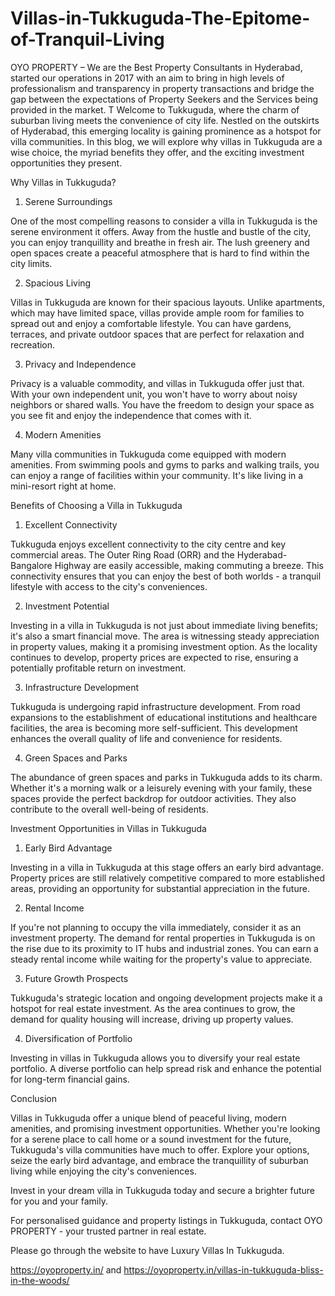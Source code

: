 # Villas-in-Tukkuguda-The-Epitome-of-Tranquil-Living
OYO PROPERTY  – We are the Best Property Consultants in Hyderabad, started our operations in 2017 with an aim to bring in high levels of professionalism and transparency in property transactions and bridge the gap between the expectations of Property Seekers and the Services being provided in the market. T
Welcome to Tukkuguda, where the charm of suburban living meets the convenience of city life. Nestled on the outskirts of Hyderabad, this emerging locality is gaining prominence as a hotspot for villa communities. In this blog, we will explore why villas in Tukkuguda are a wise choice, the myriad benefits they offer, and the exciting investment opportunities they present.

Why Villas in Tukkuguda?

1. Serene Surroundings

One of the most compelling reasons to consider a villa in Tukkuguda is the serene environment it offers. Away from the hustle and bustle of the city, you can enjoy tranquillity and breathe in fresh air. The lush greenery and open spaces create a peaceful atmosphere that is hard to find within the city limits.

2. Spacious Living

Villas in Tukkuguda are known for their spacious layouts. Unlike apartments, which may have limited space, villas provide ample room for families to spread out and enjoy a comfortable lifestyle. You can have gardens, terraces, and private outdoor spaces that are perfect for relaxation and recreation.

3. Privacy and Independence

Privacy is a valuable commodity, and villas in Tukkuguda offer just that. With your own independent unit, you won't have to worry about noisy neighbors or shared walls. You have the freedom to design your space as you see fit and enjoy the independence that comes with it.

4. Modern Amenities

Many villa communities in Tukkuguda come equipped with modern amenities. From swimming pools and gyms to parks and walking trails, you can enjoy a range of facilities within your community. It's like living in a mini-resort right at home.

Benefits of Choosing a Villa in Tukkuguda

1. Excellent Connectivity

Tukkuguda enjoys excellent connectivity to the city centre and key commercial areas. The Outer Ring Road (ORR) and the Hyderabad-Bangalore Highway are easily accessible, making commuting a breeze. This connectivity ensures that you can enjoy the best of both worlds - a tranquil lifestyle with access to the city's conveniences.

2. Investment Potential

Investing in a villa in Tukkuguda is not just about immediate living benefits; it's also a smart financial move. The area is witnessing steady appreciation in property values, making it a promising investment option. As the locality continues to develop, property prices are expected to rise, ensuring a potentially profitable return on investment.

3. Infrastructure Development

Tukkuguda is undergoing rapid infrastructure development. From road expansions to the establishment of educational institutions and healthcare facilities, the area is becoming more self-sufficient. This development enhances the overall quality of life and convenience for residents.

4. Green Spaces and Parks

The abundance of green spaces and parks in Tukkuguda adds to its charm. Whether it's a morning walk or a leisurely evening with your family, these spaces provide the perfect backdrop for outdoor activities. They also contribute to the overall well-being of residents.

Investment Opportunities in Villas in Tukkuguda

1. Early Bird Advantage

Investing in a villa in Tukkuguda at this stage offers an early bird advantage. Property prices are still relatively competitive compared to more established areas, providing an opportunity for substantial appreciation in the future.

2. Rental Income

If you're not planning to occupy the villa immediately, consider it as an investment property. The demand for rental properties in Tukkuguda is on the rise due to its proximity to IT hubs and industrial zones. You can earn a steady rental income while waiting for the property's value to appreciate.

3. Future Growth Prospects

Tukkuguda's strategic location and ongoing development projects make it a hotspot for real estate investment. As the area continues to grow, the demand for quality housing will increase, driving up property values.

4. Diversification of Portfolio

Investing in villas in Tukkuguda allows you to diversify your real estate portfolio. A diverse portfolio can help spread risk and enhance the potential for long-term financial gains.



Conclusion

Villas in Tukkuguda offer a unique blend of peaceful living, modern amenities, and promising investment opportunities. Whether you're looking for a serene place to call home or a sound investment for the future, Tukkuguda's villa communities have much to offer. Explore your options, seize the early bird advantage, and embrace the tranquillity of suburban living while enjoying the city's conveniences.

Invest in your dream villa in Tukkuguda today and secure a brighter future for you and your family.

For personalised guidance and property listings in Tukkuguda, contact OYO PROPERTY - your trusted partner in real estate.

Please go through the website to have Luxury Villas In Tukkuguda.

https://oyoproperty.in/   and  https://oyoproperty.in/villas-in-tukkuguda-bliss-in-the-woods/


